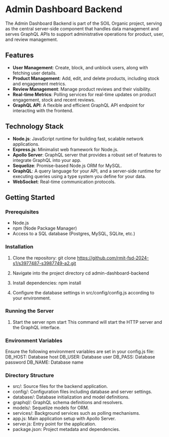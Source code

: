 # Admin Dashboard Backend

The Admin Dashboard Backend is part of the SOIL Organic project, serving as the central server-side component that handles data management and serves GraphQL APIs to support administrative operations for product, user, and review management.

## Features

- **User Management**: Create, block, and unblock users, along with fetching user details.
- **Product Management**: Add, edit, and delete products, including stock and engagement metrics.
- **Review Management**: Manage product reviews and their visibility.
- **Real-time Metrics**: Polling services for real-time updates on product engagement, stock and recent reviews.
- **GraphQL API**: A flexible and efficient GraphQL API endpoint for interacting with the frontend.

## Technology Stack

- **Node.js**: JavaScript runtime for building fast, scalable network applications.
- **Express.js**: Minimalist web framework for Node.js.
- **Apollo Server**: GraphQL server that provides a robust set of features to integrate GraphQL into your app.
- **Sequelize**: Promise-based Node.js ORM for MySQL.
- **GraphQL**: A query language for your API, and a server-side runtime for executing queries using a type system you define for your data.
- **WebSocket**: Real-time communication protocols.

## Getting Started

### Prerequisites

- Node.js
- npm (Node Package Manager)
- Access to a SQL database (Postgres, MySQL, SQLite, etc.)

### Installation

1. Clone the repository:
   git clone https://github.com/rmit-fsd-2024-s1/s3977487-s3987749-a2.git

2. Navigate into the project directory
    cd admin-dashboard-backend

3. Install dependencies:
    npm install

4. Configure the database settings in src/config/config.js according to your environment.

### Running the Server

1. Start the server
    npm start
This command will start the HTTP server and the GraphQL interface.

### Environment Variables

Ensure the following environment variables are set in your config.js file:
    DB_HOST: Database host
    DB_USER: Database user
    DB_PASS: Database password
    DB_NAME: Database name

### Directory Structure

- src/: Source files for the backend application.
- config/: Configuration files including database and server settings.
- database/: Database initialization and model definitions.
- graphql/: GraphQL schema definitions and resolvers.
- models/: Sequelize models for ORM.
- services/: Background services such as polling mechanisms.
- app.js: Main application setup with Apollo Server.
- server.js: Entry point for the application.
- package.json: Project metadata and dependencies.